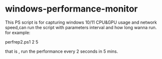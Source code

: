 # windows-performance-monitor
This PS script is for capturing windows 10/11 CPU&GPU usage and network speed,can run the script with parameters interval and how long wanna run. for example:

perfrep2.ps1 2 5

that is , run the performance every 2 seconds in 5 mins.
